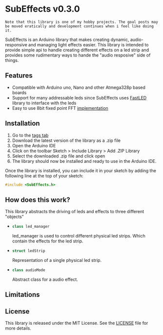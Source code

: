 # SubEffects v0.3.0
```Note that this library is one of my hobby projects. The goal posts may be moved eratically and development continues when i feel like doing it.```

SubEffects is an Arduino library that makes creating dynamic, audio-responsive and managing light effects easier. This library is intended to provide simple api to handle creating different effects on a led strip and provides some rudimentary ways to hande the "audio resposive" side of things.

## Features
- Compatible with Arduino uno, Nano and other Atmega328p based boards
- Support for many addressable leds since SubEffects uses [FastLED](https://github.com/FastLED/FastLED) library to interface with the leds
- Easy to use 8bit fixed point FFT [implementation](https://github.com/Klafyvel/AVR-FFT/tree/main/Fixed8FFT)

## Installation
1. Go to the [tags tab](https://github.com/Mikxus/SubEffects/tags)
2. Download the latest version of the library as a .zip file
3. Open the Arduino IDE
4. Click on the toolbar Sketch > Include Library > Add .ZIP Library
5. Select the downloaded .zip file and click open
6. The library should now be installed and ready to use in the Arduino IDE.

Once the library is installed, you can include it in your sketch by adding the following line at the top of your sketch:
```C++
#include <SubEffects.h>
```
## How does this work?

This library abstracts the driving of leds and effects to three different "objects"
- ```C++
  class led_manager
  ```
  led_manager is used to control different physical led strips. Which contain the effects for the led strip.
  
- ```C++
  struct ledStrip
  ```
  Representation of a single physical led strip.

- ```C++
  class audioMode
  ```
  Abstract class for a audio effect.


## Limitations

## License
This library is released under the MIT License. See the [LICENSE](https://github.com/Mikxus/SubEffects/blob/dev/LICENSE) file for more details.
